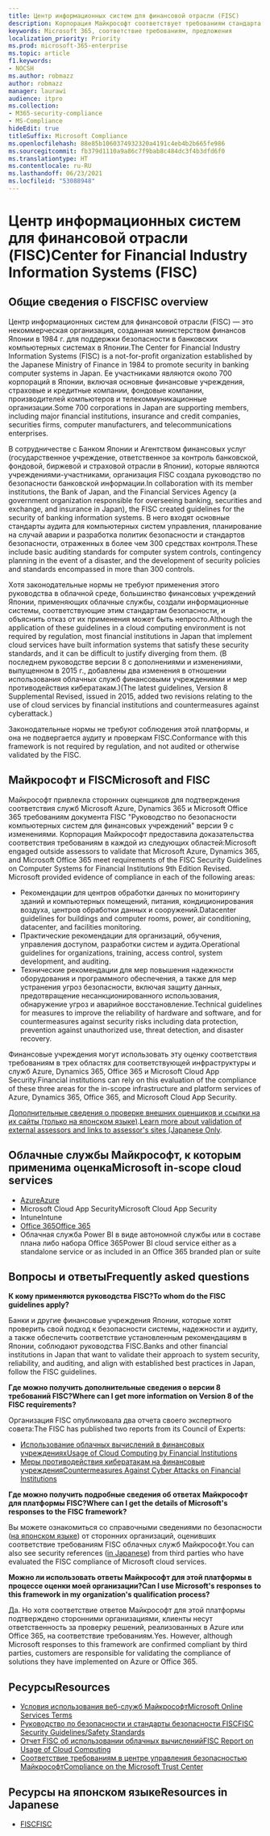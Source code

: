 ```yaml
---
title: Центр информационных систем для финансовой отрасли (FISC)
description: Корпорация Майкрософт соответствует требованиям стандарта информационных систем для финансовой отрасли версии 8 в Японии.
keywords: Microsoft 365, соответствие требованиям, предложения
localization_priority: Priority
ms.prod: microsoft-365-enterprise
ms.topic: article
f1.keywords:
- NOCSH
ms.author: robmazz
author: robmazz
manager: laurawi
audience: itpro
ms.collection:
- M365-security-compliance
- MS-Compliance
hideEdit: true
titleSuffix: Microsoft Compliance
ms.openlocfilehash: 88e85b1060374932320a4191c4eb4b2b665fe986
ms.sourcegitcommit: fb379d1110a9a86c7f9bab8c484dc3f4b3dfd6f0
ms.translationtype: HT
ms.contentlocale: ru-RU
ms.lasthandoff: 06/23/2021
ms.locfileid: "53088948"
---
```

# <a name="center-for-financial-industry-information-systems-fisc"></a><span data-ttu-id="728f0-104">Центр информационных систем для финансовой отрасли (FISC)</span><span class="sxs-lookup"><span data-stu-id="728f0-104">Center for Financial Industry Information Systems (FISC)</span></span>

## <a name="fisc-overview"></a><span data-ttu-id="728f0-105">Общие сведения о FISC</span><span class="sxs-lookup"><span data-stu-id="728f0-105">FISC overview</span></span>

<span data-ttu-id="728f0-106">Центр информационных систем для финансовой отрасли (FISC) — это некоммерческая организация, созданная министерством финансов Японии в 1984 г. для поддержки безопасности в банковских компьютерных системах в Японии.</span><span class="sxs-lookup"><span data-stu-id="728f0-106">The Center for Financial Industry Information Systems (FISC) is a not-for-profit organization established by the Japanese Ministry of Finance in 1984 to promote security in banking computer systems in Japan.</span></span> <span data-ttu-id="728f0-107">Ее участниками являются около 700 корпораций в Японии, включая основные финансовые учреждения, страховые и кредитные компании, фондовые компании, производителей компьютеров и телекоммуникационные организации.</span><span class="sxs-lookup"><span data-stu-id="728f0-107">Some 700 corporations in Japan are supporting members, including major financial institutions, insurance and credit companies, securities firms, computer manufacturers, and telecommunications enterprises.</span></span>

<span data-ttu-id="728f0-108">В сотрудничестве с Банком Японии и Агентством финансовых услуг (государственное учреждение, ответственное за контроль банковской, фондовой, биржевой и страховой отрасли в Японии), которые являются учреждениями-участниками, организация FISC создала руководство по безопасности банковской информации.</span><span class="sxs-lookup"><span data-stu-id="728f0-108">In collaboration with its member institutions, the Bank of Japan, and the Financial Services Agency (a government organization responsible for overseeing banking, securities and exchange, and insurance in Japan), the FISC created guidelines for the security of banking information systems.</span></span> <span data-ttu-id="728f0-109">В него входят основные стандарты аудита для компьютерных систем управления, планирование на случай аварии и разработка политик безопасности и стандартов безопасности, отраженных в более чем 300 средствах контроля.</span><span class="sxs-lookup"><span data-stu-id="728f0-109">These include basic auditing standards for computer system controls, contingency planning in the event of a disaster, and the development of security policies and standards encompassed in more than 300 controls.</span></span>

<span data-ttu-id="728f0-110">Хотя законодательные нормы не требуют применения этого руководства в облачной среде, большинство финансовых учреждений Японии, применяющих облачные службы, создали информационные системы, соответствующие этим стандартам безопасности, и объяснить отказ от их применения может быть непросто.</span><span class="sxs-lookup"><span data-stu-id="728f0-110">Although the application of these guidelines in a cloud computing environment is not required by regulation, most financial institutions in Japan that implement cloud services have built information systems that satisfy these security standards, and it can be difficult to justify diverging from them.</span></span> <span data-ttu-id="728f0-111">(В последнем руководстве версии 8 с дополнениями и изменениями, выпущенном в 2015 г., добавлены два изменения в отношении использования облачных служб финансовыми учреждениями и мер противодействия кибератакам.)</span><span class="sxs-lookup"><span data-stu-id="728f0-111">(The latest guidelines, Version 8 Supplemental Revised, issued in 2015, added two revisions relating to the use of cloud services by financial institutions and countermeasures against cyberattack.)</span></span>

<span data-ttu-id="728f0-112">Законодательные нормы не требуют соблюдения этой платформы, и она не подвергается аудиту и проверкам FISC.</span><span class="sxs-lookup"><span data-stu-id="728f0-112">Conformance with this framework is not required by regulation, and not audited or otherwise validated by the FISC.</span></span>

## <a name="microsoft-and-fisc"></a><span data-ttu-id="728f0-113">Майкрософт и FISC</span><span class="sxs-lookup"><span data-stu-id="728f0-113">Microsoft and FISC</span></span>

<span data-ttu-id="728f0-p104">Майкрософт привлекла сторонних оценщиков для подтверждения соответствия служб Microsoft Azure, Dynamics 365 и Microsoft Office 365 требованиям документа FISC "Руководство по безопасности компьютерных систем для финансовых учреждений" версии 9 с изменениями. Корпорация Майкрософт предоставила доказательства соответствия требованиям в каждой из следующих областей:</span><span class="sxs-lookup"><span data-stu-id="728f0-p104">Microsoft engaged outside assessors to validate that Microsoft Azure, Dynamics 365, and Microsoft Office 365 meet requirements of the FISC Security Guidelines on Computer Systems for Financial Institutions 9th Edition Revised. Microsoft provided evidence of compliance in each of the following areas:</span></span>

- <span data-ttu-id="728f0-116">Рекомендации для центров обработки данных по мониторингу зданий и компьютерных помещений, питания, кондиционирования воздуха, центров обработки данных и сооружений.</span><span class="sxs-lookup"><span data-stu-id="728f0-116">Datacenter guidelines for buildings and computer rooms, power, air conditioning, datacenter, and facilities monitoring.</span></span>
- <span data-ttu-id="728f0-117">Практические рекомендации для организаций, обучения, управления доступом, разработки систем и аудита.</span><span class="sxs-lookup"><span data-stu-id="728f0-117">Operational guidelines for organizations, training, access control, system development, and auditing.</span></span>
- <span data-ttu-id="728f0-118">Технические рекомендации для мер повышения надежности оборудования и программного обеспечения, а также для мер устранения угроз безопасности, включая защиту данных, предотвращение несанкционированного использования, обнаружение угроз и аварийное восстановление.</span><span class="sxs-lookup"><span data-stu-id="728f0-118">Technical guidelines for measures to improve the reliability of hardware and software, and for countermeasures against security risks including data protection, prevention against unauthorized use, threat detection, and disaster recovery.</span></span>

<span data-ttu-id="728f0-119">Финансовые учреждения могут использовать эту оценку соответствия требованиям в трех областях для соответствующей инфраструктуры и служб Azure, Dynamics 365, Office 365 и Microsoft Cloud App Security.</span><span class="sxs-lookup"><span data-stu-id="728f0-119">Financial institutions can rely on this evaluation of the compliance of these three areas for the in-scope infrastructure and platform services of Azure, Dynamics 365, Office 365, and Microsoft Cloud App Security.</span></span>

<span data-ttu-id="728f0-120">[Дополнительные сведения о проверке внешних оценщиков и ссылки на их сайты (только на японском языке)](https://cloudblogs.microsoft.com/industry-blog/ja-jp/financial-services/2018/05/11/fisc_v9/).</span><span class="sxs-lookup"><span data-stu-id="728f0-120">[Learn more about validation of external assessors and links to assessor's sites (Japanese Only](https://cloudblogs.microsoft.com/industry-blog/ja-jp/financial-services/2018/05/11/fisc_v9/).</span></span>

## <a name="microsoft-in-scope-cloud-services"></a><span data-ttu-id="728f0-121">Облачные службы Майкрософт, к которым применима оценка</span><span class="sxs-lookup"><span data-stu-id="728f0-121">Microsoft in-scope cloud services</span></span>

- [<span data-ttu-id="728f0-122">Azure</span><span class="sxs-lookup"><span data-stu-id="728f0-122">Azure</span></span>](https://aka.ms/AzureCompliance)
- <span data-ttu-id="728f0-123">Microsoft Cloud App Security</span><span class="sxs-lookup"><span data-stu-id="728f0-123">Microsoft Cloud App Security</span></span>
- <span data-ttu-id="728f0-124">Intune</span><span class="sxs-lookup"><span data-stu-id="728f0-124">Intune</span></span>
- [<span data-ttu-id="728f0-125">Office 365</span><span class="sxs-lookup"><span data-stu-id="728f0-125">Office 365</span></span>](https://go.microsoft.com/fwlink/p/?LinkID=2077751)
- <span data-ttu-id="728f0-126">Облачная служба Power BI в виде автономной службы или в составе плана либо набора Office 365</span><span class="sxs-lookup"><span data-stu-id="728f0-126">Power BI cloud service either as a standalone service or as included in an Office 365 branded plan or suite</span></span>

## <a name="frequently-asked-questions"></a><span data-ttu-id="728f0-127">Вопросы и ответы</span><span class="sxs-lookup"><span data-stu-id="728f0-127">Frequently asked questions</span></span>

<span data-ttu-id="728f0-128">**К кому применяются руководства FISC?**</span><span class="sxs-lookup"><span data-stu-id="728f0-128">**To whom do the FISC guidelines apply?**</span></span>

<span data-ttu-id="728f0-129">Банки и другие финансовые учреждения Японии, которые хотят проверить свой подход к безопасности системы, надежности и аудиту, а также обеспечить соответствие установленным рекомендациям в Японии, соблюдают руководства FISC.</span><span class="sxs-lookup"><span data-stu-id="728f0-129">Banks and other financial institutions in Japan that want to validate their approach to system security, reliability, and auditing, and align with established best practices in Japan, follow the FISC guidelines.</span></span>

<span data-ttu-id="728f0-130">**Где можно получить дополнительные сведения о версии 8 требований FISC?**</span><span class="sxs-lookup"><span data-stu-id="728f0-130">**Where can I get more information on Version 8 of the FISC requirements?**</span></span>

<span data-ttu-id="728f0-131">Организация FISC опубликовала два отчета своего экспертного совета:</span><span class="sxs-lookup"><span data-stu-id="728f0-131">The FISC has published two reports from its Council of Experts:</span></span>

- [<span data-ttu-id="728f0-132">Использование облачных вычислений в финансовых учреждениях</span><span class="sxs-lookup"><span data-stu-id="728f0-132">Usage of Cloud Computing by Financial Institutions</span></span>](https://aka.ms/cloud-computing-report-en)
- [<span data-ttu-id="728f0-133">Меры противодействия кибератакам на финансовые учреждения</span><span class="sxs-lookup"><span data-stu-id="728f0-133">Countermeasures Against Cyber Attacks on Financial Institutions</span></span>](https://aka.ms/cyberattack-counter)

<span data-ttu-id="728f0-134">**Где можно получить подробные сведения об ответах Майкрософт для платформы FISC?**</span><span class="sxs-lookup"><span data-stu-id="728f0-134">**Where can I get the details of Microsoft's responses to the FISC framework?**</span></span>

<span data-ttu-id="728f0-135">Вы можете ознакомиться со справочными сведениями по безопасности ([на японском языке](https://aka.ms/microsoftresponsetofiscguidancejapanese)) от сторонних организаций, оценивших соответствие требованиям FISC облачных служб Майкрософт.</span><span class="sxs-lookup"><span data-stu-id="728f0-135">You can also see security references ([in Japanese](https://aka.ms/microsoftresponsetofiscguidancejapanese)) from third parties who have evaluated the FISC compliance of Microsoft cloud services.</span></span>

<span data-ttu-id="728f0-136">**Можно ли использовать ответы Майкрософт для этой платформы в процессе оценки моей организации?**</span><span class="sxs-lookup"><span data-stu-id="728f0-136">**Can I use Microsoft's responses to this framework in my organization's qualification process?**</span></span>

<span data-ttu-id="728f0-p105">Да. Но хотя соответствие ответов Майкрософт для этой платформы подтверждено сторонними организациями, клиенты несут ответственность за проверку решений, реализованных в Azure или Office 365, на соответствие требованиям.</span><span class="sxs-lookup"><span data-stu-id="728f0-p105">Yes. However, although Microsoft responses to this framework are confirmed compliant by third parties, customers are responsible for validating the compliance of solutions they have implemented on Azure or Office 365.</span></span>

## <a name="resources"></a><span data-ttu-id="728f0-139">Ресурсы</span><span class="sxs-lookup"><span data-stu-id="728f0-139">Resources</span></span>

- [<span data-ttu-id="728f0-140">Условия использования веб-служб Майкрософт</span><span class="sxs-lookup"><span data-stu-id="728f0-140">Microsoft Online Services Terms</span></span>](https://aka.ms/Online-Services-Terms)
- [<span data-ttu-id="728f0-141">Руководство по безопасности и стандарты безопасности FISC</span><span class="sxs-lookup"><span data-stu-id="728f0-141">FISC Security Guidelines/Safety Standards</span></span>](https://www.fisc.or.jp/english)
- [<span data-ttu-id="728f0-142">Отчет FISC об использовании облачных вычислений</span><span class="sxs-lookup"><span data-stu-id="728f0-142">FISC Report on Usage of Cloud Computing</span></span>](https://aka.ms/cloud-computing-report-en)
- [<span data-ttu-id="728f0-143">Соответствие требованиям в центре управления безопасностью Майкрософт</span><span class="sxs-lookup"><span data-stu-id="728f0-143">Compliance on the Microsoft Trust Center</span></span>](https://www.microsoft.com/trust-center/compliance/compliance-overview)

## <a name="resources-in-japanese"></a><span data-ttu-id="728f0-144">Ресурсы на японском языке</span><span class="sxs-lookup"><span data-stu-id="728f0-144">Resources in Japanese</span></span>

- [<span data-ttu-id="728f0-145">FISC</span><span class="sxs-lookup"><span data-stu-id="728f0-145">FISC</span></span>](https://www.fisc.or.jp/)

